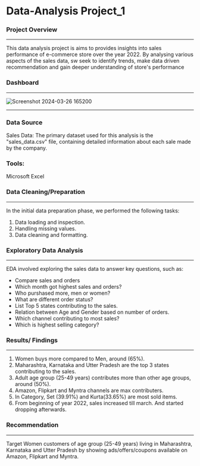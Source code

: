 # Data-Analysis Project_1

### Project Overview
---
This data analysis project is aims to provides insights into sales performance of e-commerce store over the year 2022. By analysing various aspects of the sales data, sw seek to identify trends, make data driven recommendation and gain deeper understanding of store's performance


### Dashboard
---

![Screenshot 2024-03-26 165200](https://github.com/Shri997/Data-Analysis/assets/113888363/625434b7-2d71-45af-a772-640d9ad33f8b)

---

### Data Source
Sales Data: The primary dataset used for this analysis is the "sales_data.csv" file, containing detailed information about each sale made by the company.

### Tools:
Microsoft Excel

### Data Cleaning/Preparation
-----

In the initial data preparation phase, we performed the following tasks:
1. Data loading and inspection.
2. Handling missing values.
3. Data cleaning and formatting.

### Exploratory Data Analysis
---

EDA involved exploring the sales data to answer key questions, such as:

- Compare sales and orders
- Which month got highest sales and orders?
- Who purshased more, men or women?
- What are different order status?
- List Top 5 states contributing to the sales.
- Relation between Age and Gender based on number of orders.
- Which channel contributing to most sales?
- Which is highest selling category?

### Results/ Findings
  ---
1. Women buys more compared to Men, around (65%).
2. Maharashtra, Karnataka and Utter Pradesh are the top 3 states contributing to the sales.
3. Adult age group (25-49 years) contributes more than other age groups, around (50%).
4. Amazon, Flipkart and Myntra channels are max contributers.
5. In Category, Set (39.91%) and Kurta(33.65%) are most sold items.
6. From beginning of year 2022, sales increased till march. And started dropping afterwards.

### Recommendation
---
Target Women customers of age group (25-49 years) living in Maharashtra, Karnataka and Utter Pradesh
 by showing ads/offers/coupons available on Amazon, Flipkart and Myntra.
     

  
